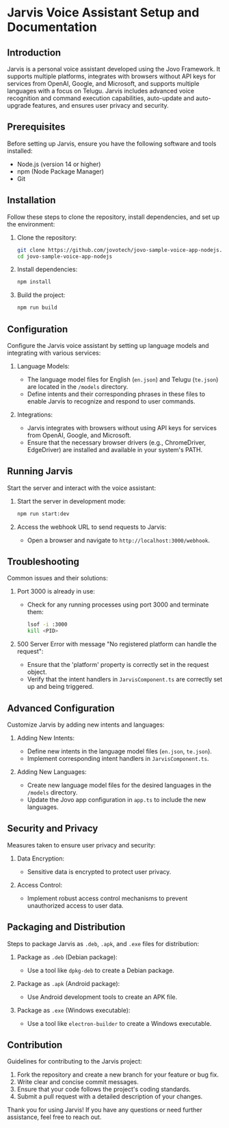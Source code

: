 # Jarvis Voice Assistant Setup and Documentation

## Introduction
Jarvis is a personal voice assistant developed using the Jovo Framework. It supports multiple platforms, integrates with browsers without API keys for services from OpenAI, Google, and Microsoft, and supports multiple languages with a focus on Telugu. Jarvis includes advanced voice recognition and command execution capabilities, auto-update and auto-upgrade features, and ensures user privacy and security.

## Prerequisites
Before setting up Jarvis, ensure you have the following software and tools installed:
- Node.js (version 14 or higher)
- npm (Node Package Manager)
- Git

## Installation
Follow these steps to clone the repository, install dependencies, and set up the environment:

1. Clone the repository:
   ```bash
   git clone https://github.com/jovotech/jovo-sample-voice-app-nodejs.git
   cd jovo-sample-voice-app-nodejs
   ```

2. Install dependencies:
   ```bash
   npm install
   ```

3. Build the project:
   ```bash
   npm run build
   ```

## Configuration
Configure the Jarvis voice assistant by setting up language models and integrating with various services:

1. Language Models:
   - The language model files for English (`en.json`) and Telugu (`te.json`) are located in the `/models` directory.
   - Define intents and their corresponding phrases in these files to enable Jarvis to recognize and respond to user commands.

2. Integrations:
   - Jarvis integrates with browsers without using API keys for services from OpenAI, Google, and Microsoft.
   - Ensure that the necessary browser drivers (e.g., ChromeDriver, EdgeDriver) are installed and available in your system's PATH.

## Running Jarvis
Start the server and interact with the voice assistant:

1. Start the server in development mode:
   ```bash
   npm run start:dev
   ```

2. Access the webhook URL to send requests to Jarvis:
   - Open a browser and navigate to `http://localhost:3000/webhook`.

## Troubleshooting
Common issues and their solutions:

1. Port 3000 is already in use:
   - Check for any running processes using port 3000 and terminate them:
     ```bash
     lsof -i :3000
     kill <PID>
     ```

2. 500 Server Error with message "No registered platform can handle the request":
   - Ensure that the 'platform' property is correctly set in the request object.
   - Verify that the intent handlers in `JarvisComponent.ts` are correctly set up and being triggered.

## Advanced Configuration
Customize Jarvis by adding new intents and languages:

1. Adding New Intents:
   - Define new intents in the language model files (`en.json`, `te.json`).
   - Implement corresponding intent handlers in `JarvisComponent.ts`.

2. Adding New Languages:
   - Create new language model files for the desired languages in the `/models` directory.
   - Update the Jovo app configuration in `app.ts` to include the new languages.

## Security and Privacy
Measures taken to ensure user privacy and security:

1. Data Encryption:
   - Sensitive data is encrypted to protect user privacy.

2. Access Control:
   - Implement robust access control mechanisms to prevent unauthorized access to user data.

## Packaging and Distribution
Steps to package Jarvis as `.deb`, `.apk`, and `.exe` files for distribution:

1. Package as `.deb` (Debian package):
   - Use a tool like `dpkg-deb` to create a Debian package.

2. Package as `.apk` (Android package):
   - Use Android development tools to create an APK file.

3. Package as `.exe` (Windows executable):
   - Use a tool like `electron-builder` to create a Windows executable.

## Contribution
Guidelines for contributing to the Jarvis project:

1. Fork the repository and create a new branch for your feature or bug fix.
2. Write clear and concise commit messages.
3. Ensure that your code follows the project's coding standards.
4. Submit a pull request with a detailed description of your changes.

Thank you for using Jarvis! If you have any questions or need further assistance, feel free to reach out.
